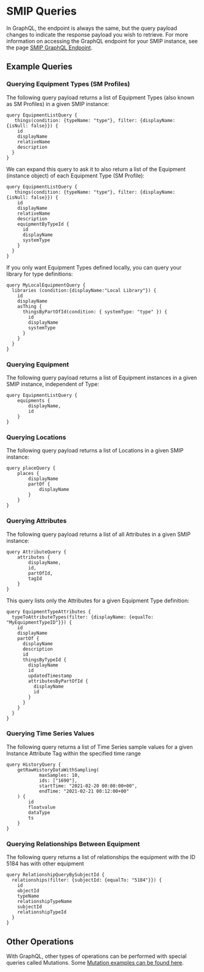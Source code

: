 # SMIP Queries

In GraphQL, the endpoint is always the same, but the query payload changes to indicate the response payload you wish to retrieve. For more information on accessing the GraphQL endpoint for your SMIP instance, see the page [SMIP GraphQL Endpoint](smip-graphql.md).

## Example Queries

### Querying Equipment Types (SM Profiles)

The following query payload returns a list of Equipment Types (also known as SM Profiles) in a given SMIP instance:

```
query EquipmentListQuery {
   things(condition: {typeName: "type"}, filter: {displayName: {isNull: false}}) {
    id
    displayName
    relativeName
    description
  }
}
```

We can expand this query to ask it to also return a list of the Equipment (instance object) of each Equipment Type (SM Profile):

```
query EquipmentListQuery {
   things(condition: {typeName: "type"}, filter: {displayName: {isNull: false}}) {
    id
    displayName
    relativeName
    description
    equipmentByTypeId {
      id
      displayName
      systemType
    }
  }
}
```

If you only want Equipment Types defined locally, you can query your library for type definitions:

```
query MyLocalEquipmentQuery {
  libraries (condition:{displayName:"Local Library"}) {
    id
    displayName
    asThing {
      thingsByPartOfId(condition: { systemType: "type" }) {
        id
        displayName
        systemType
      }
    }
  }
}
```


### Querying Equipment

The following query payload returns a list of Equipment instances in a given SMIP instance, independent of Type:

```
query EquipmentListQuery { 
    equipments { 
        displayName, 
        id 
    }   
}
```

### Querying Locations

The following query payload returns a list of Locations in a given SMIP instance:

```
query placeQuery {  
    places {        
        displayName      
        partOf {        
            displayName      
        }    
    }
}
```

### Querying Attributes

The following query payload returns a list of all Attributes in a given SMIP instance:

```
query AttributeQuery { 
    attributes { 
        displayName, 
        id, 
        partOfId, 
        tagId 
    }  
}
```
   
This query lists only the Attributes for a given Equipment Type definition:

```
query EquipmentTypeAttributes {
  typeToAttributeTypes(filter: {displayName: {equalTo: "MyEquipmentTypeID"}}) {
    id
    displayName
    partOf {
      displayName
      description
      id
      thingsByTypeId {
        displayName
        id
        updatedTimestamp
        attributesByPartOfId {
          displayName
          id
        }
      }
    }
  }
}
```

### Querying Time Series Values

The following query returns a list of Time Series sample values for a given Instance Attribute Tag within the specified time range

```
query HistoryQuery {
    getRawHistoryDataWithSampling(
            maxSamples: 10, 
            ids: ["1690"], 
            startTime: "2021-02-20 00:00:00+00", 
            endTime: "2021-02-21 00:12:00+00"
    ) {
        id
        floatvalue
        dataType
        ts
    }
}
```

### Querying Relationships Between Equipment

The following query returns a list of relationships the equipment with the ID 5184 has with other equipment

```
query RelationshipQueryBySubjectId {
  relationships(filter: {subjectId: {equalTo: "5184"}}) {
    id
    objectId
    typeName
    relationshipTypeName
    subjectId
    relationshipTypeId
  }
}
```

## Other Operations

With GraphQL, other types of operations can be performed with special queries called Mutations. Some  [Mutation examples can be found here](mutations.md).

